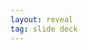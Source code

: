 ```yaml
---
layout: reveal
tag: slide deck
---
```

<!-- _class: lead invert 
<!-- _paginate: false 
# Inspect & Adapt feedback spiral

* Feedback loop and closed circut
* Process of implementing I&A
* Techniques
* Key points

![bg left:33%][horizon]
Note:
Objective:
* Inspect & Adapt as part of work ethic
* How to close the loop
* Spiral - make your voice heard
Agenda:
* Remember about sponsor and measurable actions 
* Define Backlog, DoD and timebox


---

# What is feedback loop

Note:

---

# Feedback loop - Inspect & Adapt

## Inspect your workflow

## Adapt to identified challenges

Note:

---

# Layers of feedback 

Note:

---

# Spiral of I&A

## Be transparent

## Hold yourself and other accoutable

## Change direction
Note:

---

# Inspect & Adapt

## Sponsor

## Group of interest

## Well-defined goal

## All neccessary means to deliver

## Results evaluation

Note:

---

# Implementing I&A

## Audits

## KPI

## Annual Performance Evaluation

Note:

---

# Implementing I&A - cont.

## Post mortem, feature retrospective

## Daily standup, retrospective

## Everytime impediment is raised

## Positive F2F feedback about work

Note:

---

# Useful techniques

## Group of interest

## Well-defined goal

## All neccessary means to deliver

Note:

---

# Sources & further reading

[horizon]: ../imgs/dominik-lange-ZUvF7qEIcVI-unsplash.jpg "Photo by Dominik Lange on Unsplash https://unsplash.com/photos/ZUvF7qEIcVI"
